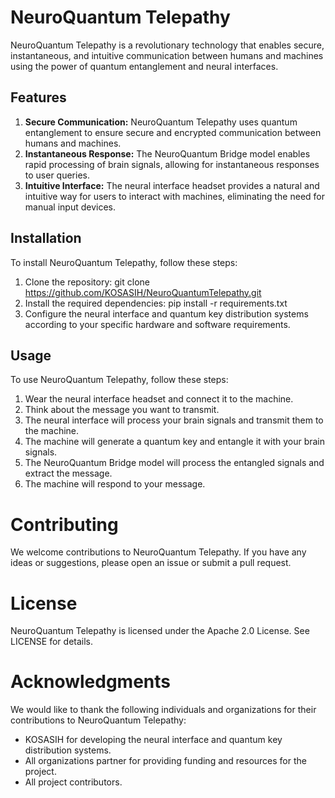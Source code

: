 # NeuroQuantum Telepathy

NeuroQuantum Telepathy is a revolutionary technology that enables secure, instantaneous, and intuitive communication between humans and machines using the power of quantum entanglement and neural interfaces.

## Features

1. **Secure Communication:** NeuroQuantum Telepathy uses quantum entanglement to ensure secure and encrypted communication between humans and machines.
2. **Instantaneous Response:** The NeuroQuantum Bridge model enables rapid processing of brain signals, allowing for instantaneous responses to user queries.
3. **Intuitive Interface:** The neural interface headset provides a natural and intuitive way for users to interact with machines, eliminating the need for manual input devices.

## Installation

To install NeuroQuantum Telepathy, follow these steps:

1. Clone the repository: git clone https://github.com/KOSASIH/NeuroQuantumTelepathy.git
2. Install the required dependencies: pip install -r requirements.txt
3. Configure the neural interface and quantum key distribution systems according to your specific hardware and software requirements.

## Usage

To use NeuroQuantum Telepathy, follow these steps:

1. Wear the neural interface headset and connect it to the machine.
2. Think about the message you want to transmit.
3. The neural interface will process your brain signals and transmit them to the machine.
4. The machine will generate a quantum key and entangle it with your brain signals.
5. The NeuroQuantum Bridge model will process the entangled signals and extract the message.
6. The machine will respond to your message.

# Contributing

We welcome contributions to NeuroQuantum Telepathy. If you have any ideas or suggestions, please open an issue or submit a pull request.

# License

NeuroQuantum Telepathy is licensed under the Apache 2.0 License. See LICENSE for details.

# Acknowledgments

We would like to thank the following individuals and organizations for their contributions to NeuroQuantum Telepathy:

- KOSASIH for developing the neural interface and quantum key distribution systems.
- All organizations partner for providing funding and resources for the project.
- All project contributors. 
